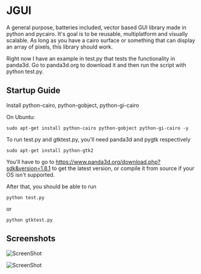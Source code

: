 JGUI
====

A general purpose, batteries included, vector based GUI library made in python and pycairo. It's goal is to be reusable, multiplatform and visually scalable. As long as you have a cairo surface or something that can display an array of pixels, this library should work. 

Right now I have an example in test.py that tests the functionality in panda3d. Go to panda3d.org to download it and then run the script with python test.py.


Startup Guide
-------------

Install python-cairo, python-gobject, python-gi-cairo

On Ubuntu:

    sudo apt-get install python-cairo python-gobject python-gi-cairo -y

To run test.py and gtktest.py, you'll need panda3d and pygtk respectively

    sudo apt-get install python-gtk2

You'll have to go to https://www.panda3d.org/download.php?sdk&version=1.8.1 to get the latest version, or compile it from source if your OS isn't supported.

After that, you should be able to run

    python test.py
    
or

    python gtktest.py
    
Screenshots
-----------

![ScreenShot](https://raw.github.com/jyapayne/JGUI/master/screenshots/Multiple_windows_with_subwindows_and_background_images.png)

![ScreenShot](https://raw.github.com/jyapayne/JGUI/master/screenshots/gradients.png)
